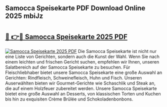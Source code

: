 ## Samocca Speisekarte PDF Download Online 2025 mbiJz

# <h2><a href="http://gc82w2.nevu.top/?p=Samocca+Speisekarte">🔗 👉🔴 Samocca Speisekarte 2025 PDF</a></h2>

[![Samocca Speisekarte 2025 PDF](https://i.imgur.com/dBaPXMq.png)](http://gc82w2.nevu.top/?p=Samocca+Speisekarte)
Die Samocca Speisekarte ist nicht nur eine Liste von Gerichten, sondern auch die Kunst der Wahl. Wenn Sie nach einem leichten und frischen Gericht suchen, empfehlen wir Ihnen, unseren Salatbereich auf der Samocca Speisekarte zu besuchen. Für Fleischliebhaber bietet unsere Samocca Speisekarte eine große Auswahl an Gerichten: Rindfleisch, Schweinefleisch, Huhn und Fisch. Unseren Auserwählten bieten wir Gourmet-Gerichte wie Schaschlik und Steak an, die auf einem Holzfeuer zubereitet werden. Unsere Samocca Speisekarte bietet eine große Auswahl an Desserts, von klassischen Torten und Kuchen bis hin zu exquisiten Crème Brûlée und Schokoladenbonbons.
